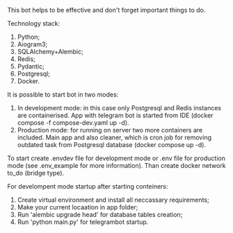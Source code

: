 This bot helps to be effective and don't forget important things to do.

Technology stack:

1. Python;
2. Aiogram3;
3. SQLAlchemy+Alembic;
4. Redis;
5. Pydantic;
6. Postgresql;
7. Docker.

It is possible to start bot in two modes:

1. In development mode: in this case only Postgresql and Redis instances are containerised. App with telegram bot
is started from IDE (docker compose -f compose-dev.yaml up -d).
2. Production mode: for running on server two more containers are included. Main app and also cleaner, which is
cron job for removing outdated task from Postgresql database (docker compose up -d).

To start create .envdev file for development mode or .env file for production mode (see .env_example for more information).
Than create docker network to_do (bridge type).

For develompent mode startup after starting conteiners:

1. Create virtual environment and install all neccassary requirements;
2. Make your current locaation in app folder;
3. Run 'alembic upgrade head' for database tables creation;
4. Run 'python main.py' for telegrambot startup.